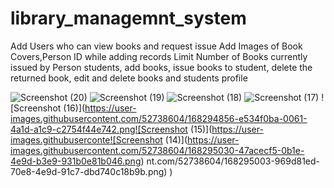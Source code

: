 # library_managemnt_system
Add Users who can view books and request issue
Add Images of Book Covers,Person ID while adding records
Limit Number of Books currently issued by Person
students, add books, issue books to student, delete the returned book, edit and delete books and students profile

![Screenshot (20)](https://user-images.githubusercontent.com/52738604/168294538-35235a4d-92e9-45f3-8d34-29d710fc4896.png)
![Screenshot (19)](https://user-images.githubusercontent.com/52738604/168294579-6289d4ec-9463-43b9-8598-a21c9cc4118f.png)
![Screenshot (18)](https://user-images.githubusercontent.com/52738604/168294612-3839fd7b-58ac-454c-af4e-d135816c0ad8.png)
![Screenshot (17)](https://user-images.githubusercontent.com/52738604/168294792-9f8f1bd8-9bb1-47b1-a61b-27027e7664ac.png)
![Screenshot (16)](https://user-images.githubusercontent.com/52738604/168294856-e534f0ba-0061-4a1d-a1c9-c2754f44e742.png![Screenshot (15)](https://user-images.githubuserconte![Screenshot (14)](https://user-images.githubusercontent.com/52738604/168295030-47acecf5-0b1e-4e9d-b3e9-931b0e81b046.png)
nt.com/52738604/168295003-969d81ed-70e8-4e9d-91c7-dbd740c18b9b.png)
)
